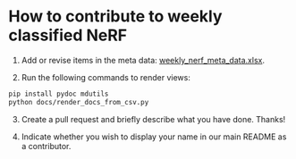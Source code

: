 # How to contribute to weekly classified NeRF

1. Add or revise items in the meta data: [weekly_nerf_meta_data.xlsx](./weekly_nerf_meta_data.xlsx).

2. Run the following commands to render views:

```bash
pip install pydoc mdutils
python docs/render_docs_from_csv.py
```

3. Create a pull request and briefly describe what you have done. Thanks!

4. Indicate whether you wish to display your name in our main README as a contributor.